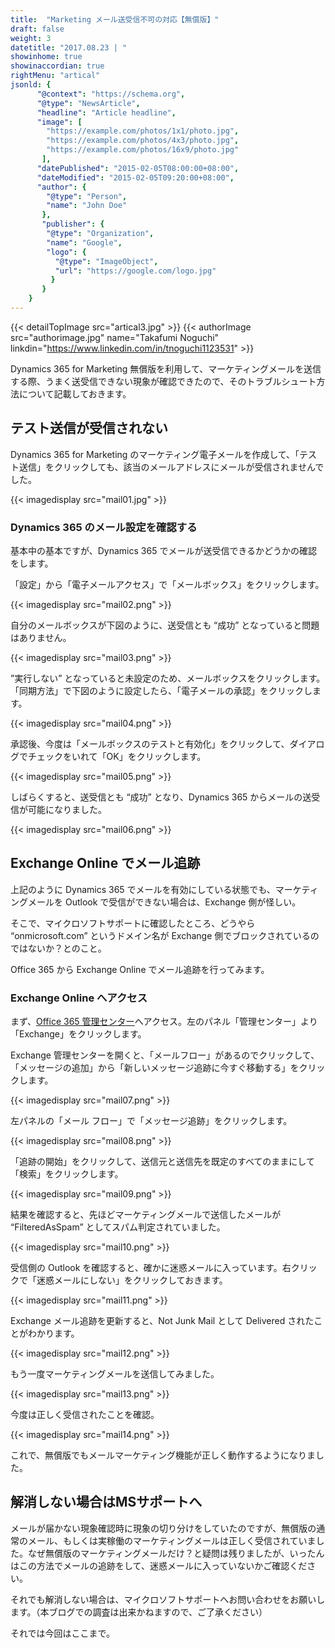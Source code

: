 ```yaml
---
title:  "Marketing メール送受信不可の対応【無償版】"
draft: false
weight: 3
datetitle: "2017.08.23 | "
showinhome: true
showinaccordian: true
rightMenu: "artical"
jsonld: {
      "@context": "https://schema.org",
      "@type": "NewsArticle",
      "headline": "Article headline",
      "image": [
        "https://example.com/photos/1x1/photo.jpg",
        "https://example.com/photos/4x3/photo.jpg",
        "https://example.com/photos/16x9/photo.jpg"
       ],
      "datePublished": "2015-02-05T08:00:00+08:00",
      "dateModified": "2015-02-05T09:20:00+08:00",
      "author": {
        "@type": "Person",
        "name": "John Doe"
       },
       "publisher": {
        "@type": "Organization",
        "name": "Google",
        "logo": {
          "@type": "ImageObject",
          "url": "https://google.com/logo.jpg"
         }
       }
    }
--- 
```

{{< detailTopImage src="artical3.jpg" >}}
{{< authorImage src="authorimage.jpg" name="Takafumi Noguchi" linkdin="https://www.linkedin.com/in/tnoguchi1123531" >}}
<!-- Intro  -->
Dynamics 365 for Marketing 無償版を利用して、マーケティングメールを送信する際、うまく送受信できない現象が確認できたので、そのトラブルシュート方法について記載しておきます。


## テスト送信が受信されない
Dynamics 365 for Marketing のマーケティング電子メールを作成して、「テスト送信」をクリックしても、該当のメールアドレスにメールが受信されませんでした。
<!-- Image= mail01.jpg -->
{{< imagedisplay src="mail01.jpg" >}}


### Dynamics 365 のメール設定を確認する
基本中の基本ですが、Dynamics 365 でメールが送受信できるかどうかの確認をします。

「設定」から「電子メールアクセス」で「メールボックス」をクリックします。
<!-- Image= mail02.png -->
{{< imagedisplay src="mail02.png" >}}


自分のメールボックスが下図のように、送受信とも  “成功” となっていると問題はありません。
<!-- Image= mail03.png -->
{{< imagedisplay src="mail03.png" >}}


”実行しない” となっていると未設定のため、メールボックスをクリックします。「同期方法」で下図のように設定したら、「電子メールの承認」をクリックします。
<!-- Image= mail04.png -->
{{< imagedisplay src="mail04.png" >}}


承認後、今度は「メールボックスのテストと有効化」をクリックして、ダイアログでチェックをいれて「OK」をクリックします。
<!-- Image= mail05.png -->
{{< imagedisplay src="mail05.png" >}}


しばらくすると、送受信とも “成功” となり、Dynamics 365 からメールの送受信が可能になりました。
<!-- Image= mail06.png -->
{{< imagedisplay src="mail06.png" >}}

## Exchange Online でメール追跡
上記のように Dynamics 365 でメールを有効にしている状態でも、マーケティングメールを Outlook で受信ができない場合は、Exchange 側が怪しい。

そこで、マイクロソフトサポートに確認したところ、どうやら “onmicrosoft.com” というドメイン名が Exchange 側でブロックされているのではないか？とのこと。

Office 365 から Exchange Online でメール追跡を行ってみます。

### Exchange Online へアクセス
まず、[Office 365 管理センター](https://admin.microsoft.com/AdminPortal/Home)へアクセス。左のパネル「管理センター」より「Exchange」をクリックします。

Exchange 管理センターを開くと、「メールフロー」があるのでクリックして、「メッセージの追加」から「新しいメッセージ追跡に今すぐ移動する」をクリックします。
<!-- Image= mail07.png -->
{{< imagedisplay src="mail07.png" >}}


左パネルの「メール フロー」で「メッセージ追跡」をクリックします。
<!-- Image= mail08.png -->
{{< imagedisplay src="mail08.png" >}}


「追跡の開始」をクリックして、送信元と送信先を既定のすべてのままにして「検索」をクリックします。
<!-- Image= mail09.png -->
{{< imagedisplay src="mail09.png" >}}

結果を確認すると、先ほどマーケティングメールで送信したメールが “FilteredAsSpam” としてスパム判定されていました。
<!-- Image= mail10.png -->
{{< imagedisplay src="mail10.png" >}}


受信側の Outlook を確認すると、確かに迷惑メールに入っています。右クリックで「迷惑メールにしない」をクリックしておきます。
<!-- Image= mail11.png -->
{{< imagedisplay src="mail11.png" >}}


Exchange メール追跡を更新すると、Not Junk Mail として Delivered されたことがわかります。
<!-- Image= mail12.png -->
{{< imagedisplay src="mail12.png" >}}


もう一度マーケティングメールを送信してみました。
<!-- Image= mail13.png -->
{{< imagedisplay src="mail13.png" >}}


今度は正しく受信されたことを確認。
<!-- Image= mail14.png -->
{{< imagedisplay src="mail14.png" >}}


これで、無償版でもメールマーケティング機能が正しく動作するようになりました。

## 解消しない場合はMSサポートへ
メールが届かない現象確認時に現象の切り分けをしていたのですが、無償版の通常のメール、もしくは実稼働のマーケティングメールは正しく受信されていました。なぜ無償版のマーケティングメールだけ？と疑問は残りましたが、いったんはこの方法でメールの追跡をして、迷惑メールに入っていないかご確認ください。

それでも解消しない場合は、マイクロソフトサポートへお問い合わせをお願いします。（本ブログでの調査は出来かねますので、ご了承ください）

それでは今回はここまで。    
&nbsp;